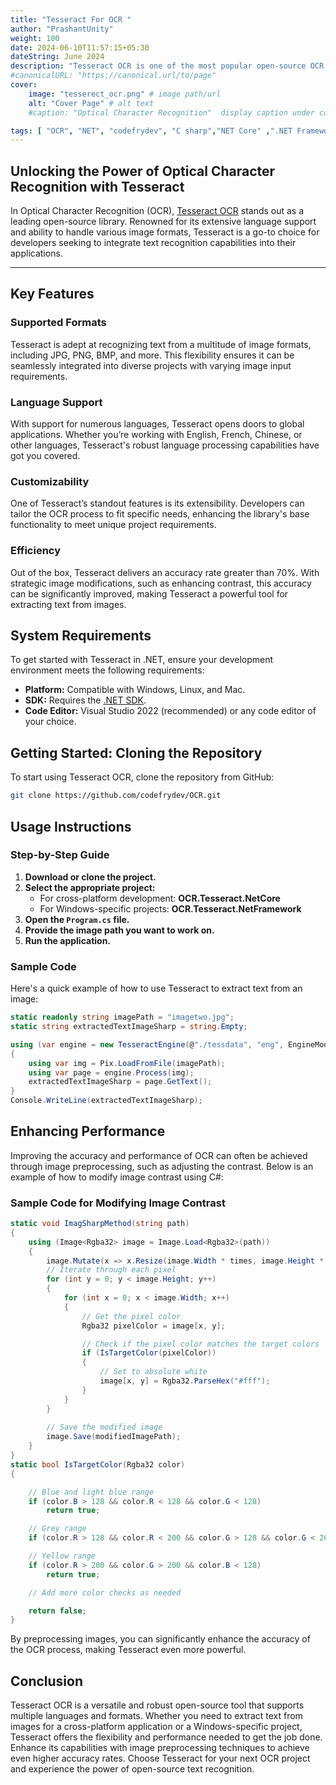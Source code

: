 ```yaml
---
title: "Tesseract For OCR "
author: "PrashantUnity"
weight: 100
date: 2024-06-10T11:57:15+05:30
dateString: June 2024  
description: "Tesseract OCR is one of the most popular open-source OCR libraries for text Extraction from image. It supports a wide range of languages and can recognize text from various image formats."
#canonicalURL: "https://canonical.url/to/page"
cover:
    image: "tesserect_ocr.png" # image path/url
    alt: "Cover Page" # alt text
    #caption: "Optical Character Recognition"  display caption under cover 

tags: [ "OCR", "NET", "codefrydev", "C sharp","NET Core" ,".NET Framework" , "Optical Character Recognition"]
---
```


## Unlocking the Power of Optical Character Recognition with Tesseract

In Optical Character Recognition (OCR), [Tesseract OCR](https://github.com/tesseract-ocr/tesseract#center) stands out as a leading open-source library. Renowned for its extensive language support and ability to handle various image formats, Tesseract is a go-to choice for developers seeking to integrate text recognition capabilities into their applications.

---

## Key Features

### Supported Formats

Tesseract is adept at recognizing text from a multitude of image formats, including JPG, PNG, BMP, and more. This flexibility ensures it can be seamlessly integrated into diverse projects with varying image input requirements.

### Language Support

With support for numerous languages, Tesseract opens doors to global applications. Whether you’re working with English, French, Chinese, or other languages, Tesseract's robust language processing capabilities have got you covered.

### Customizability

One of Tesseract’s standout features is its extensibility. Developers can tailor the OCR process to fit specific needs, enhancing the library's base functionality to meet unique project requirements.

### Efficiency

Out of the box, Tesseract delivers an accuracy rate greater than 70%. With strategic image modifications, such as enhancing contrast, this accuracy can be significantly improved, making Tesseract a powerful tool for extracting text from images.

## System Requirements

To get started with Tesseract in .NET, ensure your development environment meets the following requirements:

- **Platform:** Compatible with Windows, Linux, and Mac.
- **SDK:** Requires the [.NET SDK](https://dotnet.microsoft.com/en-us/download/visual-studio-sdks).
- **Code Editor:** Visual Studio 2022 (recommended) or any code editor of your choice.

## Getting Started: Cloning the Repository

To start using Tesseract OCR, clone the repository from GitHub:

```sh {linenos=true}
git clone https://github.com/codefrydev/OCR.git
```

## Usage Instructions

### Step-by-Step Guide

1. **Download or clone the project.**
2. **Select the appropriate project:**
    - For cross-platform development: **OCR.Tesseract.NetCore**
    - For Windows-specific projects: **OCR.Tesseract.NetFramework**
3. **Open the `Program.cs` file.**
4. **Provide the image path you want to work on.**
5. **Run the application.**

### Sample Code

Here's a quick example of how to use Tesseract to extract text from an image:

```csharp {linenos=true}
static readonly string imagePath = "imagetwo.jpg";
static string extractedTextImageSharp = string.Empty;

using (var engine = new TesseractEngine(@"./tessdata", "eng", EngineMode.LstmOnly))
{
    using var img = Pix.LoadFromFile(imagePath);
    using var page = engine.Process(img);
    extractedTextImageSharp = page.GetText();
} 
Console.WriteLine(extractedTextImageSharp);
```

## Enhancing Performance

Improving the accuracy and performance of OCR can often be achieved through image preprocessing, such as adjusting the contrast. Below is an example of how to modify image contrast using C#:

### Sample Code for Modifying Image Contrast

```csharp {linenos=true}
static void ImagSharpMethod(string path)
{
    using (Image<Rgba32> image = Image.Load<Rgba32>(path))
    {
        image.Mutate(x => x.Resize(image.Width * times, image.Height * times));
        // Iterate through each pixel
        for (int y = 0; y < image.Height; y++)
        {
            for (int x = 0; x < image.Width; x++)
            {
                // Get the pixel color
                Rgba32 pixelColor = image[x, y];

                // Check if the pixel color matches the target colors
                if (IsTargetColor(pixelColor))
                {
                    // Set to absolute white
                    image[x, y] = Rgba32.ParseHex("#fff");
                }
            }
        }
            
        // Save the modified image
        image.Save(modifiedImagePath);
    } 
}
static bool IsTargetColor(Rgba32 color)
{ 

    // Blue and light blue range
    if (color.B > 128 && color.R < 128 && color.G < 128)
        return true;

    // Grey range
    if (color.R > 128 && color.R < 200 && color.G > 128 && color.G < 200 && color.B > 128 && color.B < 200) return true;

    // Yellow range
    if (color.R > 200 && color.G > 200 && color.B < 128)
        return true;

    // Add more color checks as needed

    return false;
}
```

By preprocessing images, you can significantly enhance the accuracy of the OCR process, making Tesseract even more powerful.

## Conclusion

Tesseract OCR is a versatile and robust open-source tool that supports multiple languages and formats. Whether you need to extract text from images for a cross-platform application or a Windows-specific project, Tesseract offers the flexibility and performance needed to get the job done. Enhance its capabilities with image preprocessing techniques to achieve even higher accuracy rates. Choose Tesseract for your next OCR project and experience the power of open-source text recognition.